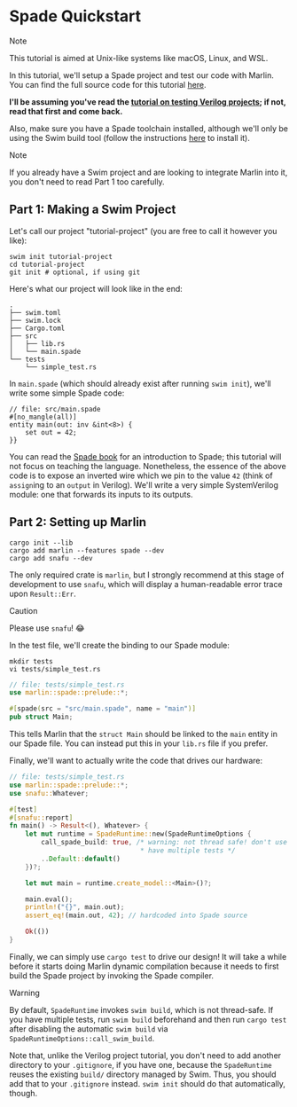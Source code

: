 # Spade Quickstart

> [!NOTE]
> This tutorial is aimed at Unix-like systems like macOS, Linux, and WSL.

In this tutorial, we'll setup a Spade project and test our code with
Marlin. You can find the full source code for this tutorial [here](https://github.com/ethanuppal/marlin/tree/main/examples/spade-project).

**I'll be assuming you've read the [tutorial on testing Verilog projects](../verilog/quickstart.md); if not, read that first and come back.**

Also, make sure you have a Spade toolchain installed, although we'll only be using the Swim build tool
(follow the instructions [here](https://docs.spade-lang.org/swim/install.html)
to install it).

> [!NOTE]
> If you already have a Swim project and are looking to integrate Marlin into
> it, you don't need to read Part 1 too carefully.

## Part 1: Making a Swim Project

Let's call our project "tutorial-project" (you are free to call it however you
like):
```shell
swim init tutorial-project
cd tutorial-project
git init # optional, if using git
```

Here's what our project will look like in the end:

```
.
├── swim.toml
├── swim.lock
├── Cargo.toml
├── src
│   ├── lib.rs
│   └── main.spade
└── tests
    └── simple_test.rs
```

In `main.spade` (which should already exist after running `swim init`), we'll write some simple Spade code:

```spade
// file: src/main.spade
#[no_mangle(all)]
entity main(out: inv &int<8>) {
    set out = 42;
}}
```

You can read the [Spade book](https://docs.spade-lang.org/introduction.html) for an
introduction to Spade; this tutorial will not focus on teaching the language.
Nonetheless, the essence of the above code is to expose an inverted wire which
we pin to the value `42` (think of `assign`ing to an `output` in Verilog).
We'll write a very simple SystemVerilog module: one that forwards its inputs to
its outputs.

## Part 2: Setting up Marlin

```shell
cargo init --lib
cargo add marlin --features spade --dev
cargo add snafu --dev
```
The only required crate is `marlin`, but I strongly recommend at this stage of
development to use `snafu`, which will display a human-readable error trace upon
`Result::Err`.

> [!CAUTION]
> Please use `snafu`! 😂

In the test file, we'll create the binding to our Spade module:
```shell
mkdir tests
vi tests/simple_test.rs
```

```rust
// file: tests/simple_test.rs
use marlin::spade::prelude::*;

#[spade(src = "src/main.spade", name = "main")]
pub struct Main;
```

This tells Marlin that the `struct Main` should be linked to the `main` entity
in our Spade file. You can instead put this in your `lib.rs` file if you prefer.

Finally, we'll want to actually write the code that drives our hardware:

```rust
// file: tests/simple_test.rs
use marlin::spade::prelude::*;
use snafu::Whatever;

#[test]
#[snafu::report]
fn main() -> Result<(), Whatever> {
    let mut runtime = SpadeRuntime::new(SpadeRuntimeOptions {
        call_spade_build: true, /* warning: not thread safe! don't use if you
                                 * have multiple tests */
        ..Default::default()
    })?;

    let mut main = runtime.create_model::<Main>()?;

    main.eval();
    println!("{}", main.out);
    assert_eq!(main.out, 42); // hardcoded into Spade source

    Ok(())
}
```

Finally, we can simply use `cargo test` to drive our design! It will take a while before it starts doing Marlin dynamic compilation because it needs to first build the Spade project by invoking the Spade compiler.

> [!WARNING]
> By default, `SpadeRuntime` invokes `swim build`, which is not thread-safe. If
> you have multiple tests, run `swim build` beforehand and then run `cargo test`
> after disabling the automatic `swim build` via
> `SpadeRuntimeOptions::call_swim_build`.

Note that, unlike the Verilog project tutorial, you don't need to add another
directory to your `.gitignore`, if you have one, because the `SpadeRuntime`
reuses the existing `build/` directory managed by Swim. Thus, you should add
that to your `.gitignore` instead. `swim init` should do that automatically,
though.
